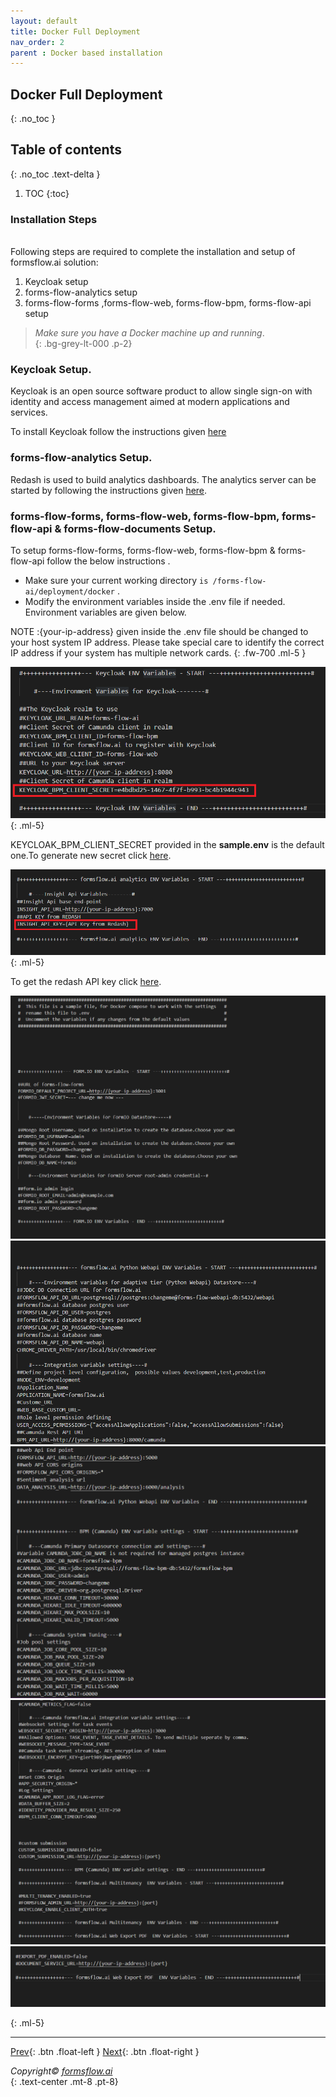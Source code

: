 ```yaml
---
layout: default
title: Docker Full Deployment
nav_order: 2
parent : Docker based installation
---
```


## Docker Full Deployment
{: .no_toc }

## Table of contents
{: .no_toc .text-delta }

1. TOC
{:toc}
### Installation Steps
\
Following steps are required to complete the installation and setup of formsflow.ai solution:  


1. Keycloak setup
2. forms-flow-analytics setup
3. forms-flow-forms ,forms-flow-web, forms-flow-bpm, forms-flow-api setup  


> *Make sure you have a Docker machine up and running*.  
{: .bg-grey-lt-000 .p-2}


###  Keycloak Setup.
  Keycloak is an open source software product to allow single sign-on with identity and access management aimed at modern applications and services.

  To install Keycloak follow the instructions given
  <a  href="/forms-flow-installation-doc/Pages/Docker_Based/SetUp/KeycloakSetup.html"  target="_blank" > here</a>

###  forms-flow-analytics Setup.  
Redash is used to build analytics dashboards. The analytics server can be started by following the instructions given
 <a href="/forms-flow-installation-doc/Pages/Docker_Based/SetUp/Analytics.html" target="_blank" >here</a>.

###  forms-flow-forms, forms-flow-web, forms-flow-bpm, forms-flow-api & forms-flow-documents Setup. 
 
 To setup forms-flow-forms, forms-flow-web, forms-flow-bpm & forms-flow-api follow the below instructions .  
  - Make sure your current working directory `is /forms-flow-ai/deployment/docker` .  
  - Modify the environment variables inside the .env file if needed. Environment variables are given below.  

NOTE :{your-ip-address} given inside the .env file should be changed to your host system IP address. Please take special care to identify the correct IP address if your system has multiple network cards.
{: .fw-700 .ml-5    } 

 ![env var](../../assets//DockerFull/clientsecret.png)
 {: .ml-5}
 
 KEYCLOAK_BPM_CLIENT_SECRET provided in the **sample.env** is the default one.To generate new secret click 
 <a href="/forms-flow-installation-doc/Pages/Docker_Based/SetUp/Bpm.html#get-the-keycloak-bpm-client-secret" target="_blank" >here</a>.

![analytics var](../../assets//DockerFull/analytics%20var.png)
 {: .ml-5}

To get the redash API key click <a href="/forms-flow-installation-doc/Pages/Docker_Based/SetUp/Analytics.html#get-the-redash-api-key" target="_blank" >here</a>.

![analytics var](../../assets//DockerFull/variables2.png)
![analytics var](../../assets//DockerFull/variables3.png)
![analytics var](../../assets//DockerFull/variables4.png)
![analytics var](../../assets//DockerFull/variables5.png)
![analytics var](../../assets//DockerFull/variables6.png)


 {: .ml-5}

--- 

 [Prev](/forms-flow-installation-doc/Pages/Docker_Based/QuickInstallation.html){: .btn .float-left }
 [Next](/forms-flow-installation-doc/Pages/Docker_Based/IndividualService.html){: .btn .float-right }  
  
  
  *Copyright© [formsflow.ai](https://formsflow.ai/)*   
  {: .text-center .mt-8 .pt-8}
